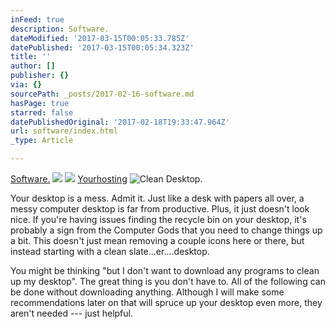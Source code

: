 ```yaml
---
inFeed: true
description: Software.
dateModified: '2017-03-15T00:05:33.785Z'
datePublished: '2017-03-15T00:05:34.323Z'
title: ''
author: []
publisher: {}
via: {}
sourcePath: _posts/2017-02-16-software.md
hasPage: true
starred: false
datePublishedOriginal: '2017-02-18T19:33:47.964Z'
url: software/index.html
_type: Article

---
```

[Software.][0]
![](https://the-grid-user-content.s3-us-west-2.amazonaws.com/9cc8f4fa-8328-4c62-90b5-9e110cbc7f90.png)
![](https://the-grid-user-content.s3-us-west-2.amazonaws.com/b7a394ab-ed6b-4ee4-a61d-b443ff68b50c.jpg)
[Yourhosting][1]
![Clean Desktop.](https://the-grid-user-content.s3-us-west-2.amazonaws.com/09d4cd5d-880f-4bfc-a24c-dd25d1b07c76.jpg)

Your desktop is a mess. Admit it. Just like a desk with papers all over, a messy computer desktop is far from productive. Plus, it just doesn't look nice. If you're having issues finding the recycle bin on your desktop, it's probably a sign from the Computer Gods that you need to change things up a bit. This doesn't just mean removing a couple icons here or there, but instead starting with a clean slate...er....desktop.

You might be thinking "but I don't want to download any programs to clean up my desktop". The great thing is you don't have to. All of the following can be done without downloading anything. Although I will make some recommendations later on that will spruce up your desktop even more, they aren't needed --- just helpful.

[0]: https://thegrid.ai/nederlandse-webwinkels/hardware "Hardware"
[1]: http://www.yourhosting.nl/goto.php?afid=12028103